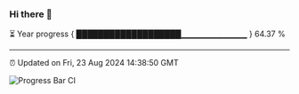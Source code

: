 ### Hi there 👋

⏳ Year progress { ███████████████████▁▁▁▁▁▁▁▁▁▁▁ } 64.37 %

---

⏰ Updated on Fri, 23 Aug 2024 14:38:50 GMT

![Progress Bar CI](https://github.com/IshwaranRudhara/GIT-ACTION/workflows/Progress%20Bar%20CI/badge.svg)
